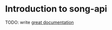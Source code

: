 # Introduction to song-api

TODO: write [great documentation](http://jacobian.org/writing/what-to-write/)
